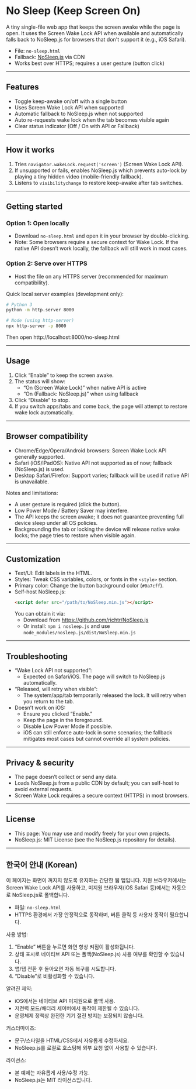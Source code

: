 
# No Sleep (Keep Screen On)

A tiny single-file web app that keeps the screen awake while the page is open. It uses the Screen Wake Lock API when available and automatically falls back to NoSleep.js for browsers that don't support it (e.g., iOS Safari).

- File: `no-sleep.html`
- Fallback: [NoSleep.js](https://github.com/richtr/NoSleep.js) via CDN
- Works best over HTTPS; requires a user gesture (button click)

---

## Features

- Toggle keep-awake on/off with a single button
- Uses Screen Wake Lock API when supported
- Automatic fallback to NoSleep.js when not supported
- Auto re-requests wake lock when the tab becomes visible again
- Clear status indicator (Off / On with API or Fallback)

---

## How it works

1. Tries `navigator.wakeLock.request('screen')` (Screen Wake Lock API).
2. If unsupported or fails, enables NoSleep.js which prevents auto-lock by playing a tiny hidden video (mobile-friendly fallback).
3. Listens to `visibilitychange` to restore keep-awake after tab switches.

---

## Getting started

### Option 1: Open locally
- Download `no-sleep.html` and open it in your browser by double-clicking.
- Note: Some browsers require a secure context for Wake Lock. If the native API doesn’t work locally, the fallback will still work in most cases.

### Option 2: Serve over HTTPS
- Host the file on any HTTPS server (recommended for maximum compatibility).

Quick local server examples (development only):
```bash
# Python 3
python -m http.server 8000

# Node (using http-server)
npx http-server -p 8000
```
Then open http://localhost:8000/no-sleep.html

---

## Usage

1. Click “Enable” to keep the screen awake.
2. The status will show:
   - “On (Screen Wake Lock)” when native API is active
   - “On (Fallback: NoSleep.js)” when using fallback
3. Click “Disable” to stop.
4. If you switch apps/tabs and come back, the page will attempt to restore wake lock automatically.

---

## Browser compatibility

- Chrome/Edge/Opera/Android browsers: Screen Wake Lock API generally supported.
- Safari (iOS/iPadOS): Native API not supported as of now; fallback (NoSleep.js) is used.
- Desktop Safari/Firefox: Support varies; fallback will be used if native API is unavailable.

Notes and limitations:
- A user gesture is required (click the button).
- Low Power Mode / Battery Saver may interfere.
- The API keeps the screen awake; it does not guarantee preventing full device sleep under all OS policies.
- Backgrounding the tab or locking the device will release native wake locks; the page tries to restore when visible again.

---

## Customization

- Text/UI: Edit labels in the HTML.
- Styles: Tweak CSS variables, colors, or fonts in the `<style>` section.
- Primary color: Change the button background color (`#0a7cff`).
- Self-host NoSleep.js:
  ```html
  <script defer src="/path/to/NoSleep.min.js"></script>
  ```
  You can obtain it via:
  - Download from https://github.com/richtr/NoSleep.js
  - Or install: `npm i nosleep.js` and use `node_modules/nosleep.js/dist/NoSleep.min.js`

---

## Troubleshooting

- “Wake Lock API not supported”:
  - Expected on Safari/iOS. The page will switch to NoSleep.js automatically.
- “Released, will retry when visible”:
  - The system/app/tab temporarily released the lock. It will retry when you return to the tab.
- Doesn’t work on iOS:
  - Ensure you clicked “Enable.”
  - Keep the page in the foreground.
  - Disable Low Power Mode if possible.
  - iOS can still enforce auto-lock in some scenarios; the fallback mitigates most cases but cannot override all system policies.

---

## Privacy & security

- The page doesn’t collect or send any data.
- Loads NoSleep.js from a public CDN by default; you can self-host to avoid external requests.
- Screen Wake Lock requires a secure context (HTTPS) in most browsers.

---

## License

- This page: You may use and modify freely for your own projects.
- NoSleep.js: MIT License (see the NoSleep.js repository for details).

---

## 한국어 안내 (Korean)

이 페이지는 화면이 꺼지지 않도록 유지하는 간단한 웹 앱입니다. 지원 브라우저에서는 Screen Wake Lock API를 사용하고, 미지원 브라우저(iOS Safari 등)에서는 자동으로 NoSleep.js로 폴백합니다.

- 파일: `no-sleep.html`
- HTTPS 환경에서 가장 안정적으로 동작하며, 버튼 클릭 등 사용자 동작이 필요합니다.

사용 방법:
1) “Enable” 버튼을 누르면 화면 항상 켜짐이 활성화됩니다.
2) 상태 표시로 네이티브 API 또는 폴백(NoSleep.js) 사용 여부를 확인할 수 있습니다.
3) 앱/탭 전환 후 돌아오면 자동 복구를 시도합니다.
4) “Disable”로 비활성화할 수 있습니다.

알려진 제약:
- iOS에서는 네이티브 API 미지원으로 폴백 사용.
- 저전력 모드/배터리 세이버에서 동작이 제한될 수 있습니다.
- 운영체제 정책상 완전한 기기 절전 방지는 보장되지 않습니다.

커스터마이즈:
- 문구/스타일을 HTML/CSS에서 자유롭게 수정하세요.
- NoSleep.js를 로컬로 호스팅해 외부 요청 없이 사용할 수 있습니다.

라이선스:
- 본 예제는 자유롭게 사용/수정 가능.
- NoSleep.js는 MIT 라이선스입니다.
